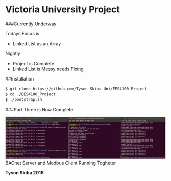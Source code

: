 Victoria University Project
===========================

###Currently Underway 

Todays Focus is
* Linked List as an Array

Nightly
* Project is Complete
* Linked List is Messy needs Fixing

##Installation

```sh
$ git clone https://github.com/Tyson-Skiba-Uni/EES4100_Project   
$ cd ./EES4100_Project 
$ ./bootstrap.sh	
```

###Part Three is Now Complete

![alt tag](https://raw.githubusercontent.com/Tyson-Skiba-Uni/EES4100_Project/master/Images/partThree.png)
BACnet Server and Modbus Client Running Togheter

**Tyson Skiba 2016**
